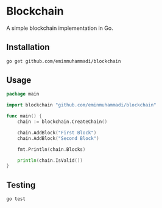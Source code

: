 # Blockchain

A simple blockchain implementation in Go.

## Installation

```bash
go get github.com/eminmuhammadi/blockchain
```

## Usage

```go
package main

import blockchain "github.com/eminmuhammadi/blockchain"

func main() {
	chain := blockchain.CreateChain()

	chain.AddBlock("First Block")
	chain.AddBlock("Second Block")

	fmt.Println(chain.Blocks)

	println(chain.IsValid())
}
```

## Testing

```bash
go test
```